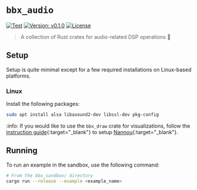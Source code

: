 # `bbx_audio`

[![Test](https://github.com/blackboxdsp/bbx_audio/actions/workflows/ci-test.yml/badge.svg)](https://github.com/blackboxdsp/bbx_audio/actions/workflows/ci-test.yml)
[![Version: v0.1.0](https://img.shields.io/badge/Version-v0.1.0-blue.svg)](https://github.com/blackboxdsp/bbx_audio)
[![License](https://img.shields.io/badge/License-MIT-yellow)](https://github.com/blackboxdsp/bbx_audio/blob/develop/LICENSE)

> A collection of Rust crates for audio-related DSP operations 🧮

## Setup

Setup is quite minimal except for a few required installations on Linux-based platforms.

### Linux

Install the following packages:
```bash
sudo apt install alsa libasound2-dev libssl-dev pkg-config
```

:info: If you would like to use the `bbx_draw` crate for visualizations, follow the [instruction guide](https://guide.nannou.cc/getting_started/platform-specific_setup){:target="_blank"} to setup
[Nannou](https://nannou.cc/){:target="_blank"}.

## Running

To run an example in the sandbox, use the following command:

```bash
# From the bbx_sandbox/ directory
cargo run --release --example <example_name>
```
